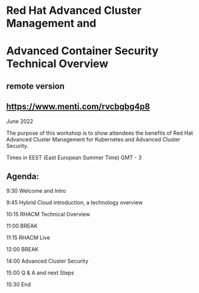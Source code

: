 # Red Hat Advanced Cluster Management and
# Advanced Container Security Technical Overview

## remote version

## https://www.menti.com/rvcbgbg4p8

June 2022

The purpose of this workshop is to show attendees the benefits of Red Hat Advanced Cluster Management for Kubernetes and Advanced Cluster Security.

Times in EEST (East European Summer Time) GMT - 3

## Agenda:

9:30		Welcome and Intro	

9:45		Hybrid Cloud introduction, a technology overview

10:15		RHACM Technical Overview 

11:00		BREAK		

11:15		RHACM Live

12:00		BREAK

14:00		Advanced Cluster Security

15:00		Q & A and next Steps

15:30		End




